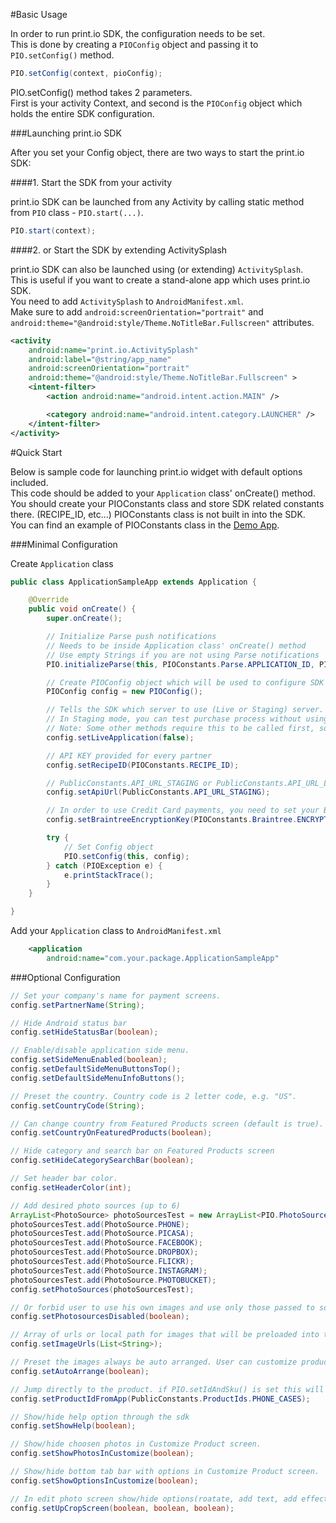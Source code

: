#Basic Usage

In order to run print.io SDK, the configuration needs to be set.  
This is done by creating a `PIOConfig` object and passing it to `PIO.setConfig()` method.  
```java
PIO.setConfig(context, pioConfig);
```
PIO.setConfig() method takes 2 parameters.  
First is your activity Context, and second is the `PIOConfig` object which holds the entire SDK configuration.

###Launching print.io SDK

After you set your Config object, there are two ways to start the print.io SDK:  

####1. Start the SDK from your activity

   print.io SDK can be launched from any Activity by calling static method from `PIO` class - `PIO.start(...)`.
   ```java
   PIO.start(context);
   ```

####2. or Start the SDK by extending ActivitySplash

   print.io SDK can also be launched using (or extending) `ActivitySplash`.  
   This is useful if you want to create a stand-alone app which uses print.io SDK.  
   You need to add `ActivitySplash` to `AndroidManifest.xml`.  
   Make sure to add `android:screenOrientation="portrait"` and  
   `android:theme="@android:style/Theme.NoTitleBar.Fullscreen"` attributes.
   ```xml
   <activity
       android:name="print.io.ActivitySplash"
       android:label="@string/app_name"
       android:screenOrientation="portrait"
       android:theme="@android:style/Theme.NoTitleBar.Fullscreen" >
       <intent-filter>
           <action android:name="android.intent.action.MAIN" />

           <category android:name="android.intent.category.LAUNCHER" />
       </intent-filter>
   </activity>
   ```

#Quick Start

Below is sample code for launching print.io widget with default options included.  
This code should be added to your `Application` class' onCreate() method.  
You should create your PIOConstants class and store SDK related constants there. (RECIPE_ID, etc...)
PIOConstants class is not built in into the SDK.  
You can find an example of PIOConstants class in the [Demo App](DEMO_APP.md).  

###Minimal Configuration

Create `Application` class
```java
public class ApplicationSampleApp extends Application {

	@Override
	public void onCreate() {
		super.onCreate();

		// Initialize Parse push notifications
		// Needs to be inside Application class' onCreate() method
		// Use empty Strings if you are not using Parse notifications
		PIO.initializeParse(this, PIOConstants.Parse.APPLICATION_ID, PIOConstants.Parse.CLIENT_KEY);

		// Create PIOConfig object which will be used to configure SDK
		PIOConfig config = new PIOConfig();

		// Tells the SDK which server to use (Live or Staging) server.
		// In Staging mode, you can test purchase process without using real money.
		// Note: Some other methods require this to be called first, so make sure to call it as early as possible.
		config.setLiveApplication(false);

		// API KEY provided for every partner
		config.setRecipeID(PIOConstants.RECIPE_ID);

		// PublicConstants.API_URL_STAGING or PublicConstants.API_URL_LIVE
		config.setApiUrl(PublicConstants.API_URL_STAGING);

		// In order to use Credit Card payments, you need to set your Braintree encryption key
		config.setBraintreeEncryptionKey(PIOConstants.Braintree.ENCRYPTION_KEY);

		try {
			// Set Config object
			PIO.setConfig(this, config);
		} catch (PIOException e) {
			e.printStackTrace();
		}
	}

}
```

Add your `Application` class to `AndroidManifest.xml`
```xml
    <application
        android:name="com.your.package.ApplicationSampleApp"
```

###Optional Configuration

```java
// Set your company's name for payment screens.
config.setPartnerName(String);

// Hide Android status bar
config.setHideStatusBar(boolean);

// Enable/disable application side menu.
config.setSideMenuEnabled(boolean);
config.setDefaultSideMenuButtonsTop();
config.setDefaultSideMenuInfoButtons();

// Preset the country. Country code is 2 letter code, e.g. "US".
config.setCountryCode(String);

// Can change country from Featured Products screen (default is true).
config.setCountryOnFeaturedProducts(boolean);

// Hide category and search bar on Featured Products screen
config.setHideCategorySearchBar(boolean);

// Set header bar color.
config.setHeaderColor(int);

// Add desired photo sources (up to 6)
ArrayList<PhotoSource> photoSourcesTest = new ArrayList<PIO.PhotoSource>();
photoSourcesTest.add(PhotoSource.PHONE);
photoSourcesTest.add(PhotoSource.PICASA);
photoSourcesTest.add(PhotoSource.FACEBOOK);
photoSourcesTest.add(PhotoSource.DROPBOX);
photoSourcesTest.add(PhotoSource.FLICKR);
photoSourcesTest.add(PhotoSource.INSTAGRAM);
photoSourcesTest.add(PhotoSource.PHOTOBUCKET);
config.setPhotoSources(photoSourcesTest);

// Or forbid user to use his own images and use only those passed to sdk.
config.setPhotosourcesDisabled(boolean);

// Array of urls or local path for images that will be preloaded into the application.
config.setImageUrls(List<String>);

// Preset the images always be auto arranged. User can customize product after.
config.setAutoArrange(boolean);

// Jump directly to the product. if PIO.setIdAndSku() is set this will be ignored.
config.setProductIdFromApp(PublicConstants.ProductIds.PHONE_CASES);

// Show/hide help option through the sdk
config.setShowHelp(boolean);

// Show/hide choosen photos in Customize Product screen.
config.setShowPhotosInCustomize(boolean);

// Show/hide bottom tab bar with options in Customize Product screen.
config.setShowOptionsInCustomize(boolean);

// In edit photo screen show/hide options(roatate, add text, add effect)
config.setUpCropScreen(boolean, boolean, boolean);
```
